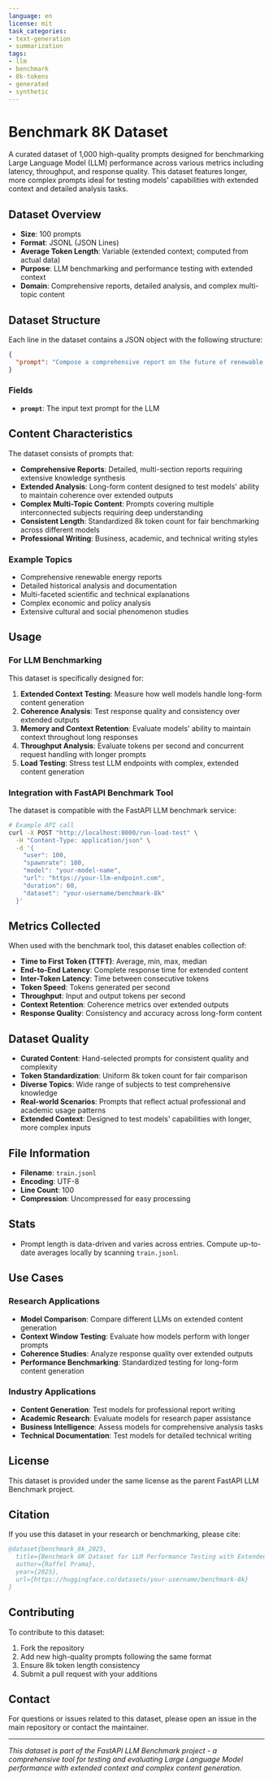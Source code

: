 ```yaml
---
language: en
license: mit
task_categories:
- text-generation
- summarization
tags:
- llm
- benchmark
- 8k-tokens
- generated
- synthetic
---
```


# Benchmark 8K Dataset

A curated dataset of 1,000 high-quality prompts designed for benchmarking Large Language Model (LLM) performance across various metrics including latency, throughput, and response quality. This dataset features longer, more complex prompts ideal for testing models' capabilities with extended context and detailed analysis tasks.

## Dataset Overview

- **Size**: 100 prompts
- **Format**: JSONL (JSON Lines)
- **Average Token Length**: Variable (extended context; computed from actual data)
- **Purpose**: LLM benchmarking and performance testing with extended context
- **Domain**: Comprehensive reports, detailed analysis, and complex multi-topic content

## Dataset Structure

Each line in the dataset contains a JSON object with the following structure:

```json
{
  "prompt": "Compose a comprehensive report on the future of renewable energy..."
}
```

### Fields

- **`prompt`**: The input text prompt for the LLM

## Content Characteristics

The dataset consists of prompts that:

- **Comprehensive Reports**: Detailed, multi-section reports requiring extensive knowledge synthesis
- **Extended Analysis**: Long-form content designed to test models' ability to maintain coherence over extended outputs
- **Complex Multi-Topic Content**: Prompts covering multiple interconnected subjects requiring deep understanding
- **Consistent Length**: Standardized 8k token count for fair benchmarking across different models
- **Professional Writing**: Business, academic, and technical writing styles

### Example Topics

- Comprehensive renewable energy reports
- Detailed historical analysis and documentation
- Multi-faceted scientific and technical explanations
- Complex economic and policy analysis
- Extensive cultural and social phenomenon studies

## Usage

### For LLM Benchmarking

This dataset is specifically designed for:

1. **Extended Context Testing**: Measure how well models handle long-form content generation
2. **Coherence Analysis**: Test response quality and consistency over extended outputs
3. **Memory and Context Retention**: Evaluate models' ability to maintain context throughout long responses
4. **Throughput Analysis**: Evaluate tokens per second and concurrent request handling with longer prompts
5. **Load Testing**: Stress test LLM endpoints with complex, extended content generation

### Integration with FastAPI Benchmark Tool

The dataset is compatible with the FastAPI LLM benchmark service:

```bash
# Example API call
curl -X POST "http://localhost:8000/run-load-test" \
  -H "Content-Type: application/json" \
  -d '{
    "user": 100,
    "spawnrate": 100,
    "model": "your-model-name",
    "url": "https://your-llm-endpoint.com",
    "duration": 60,
    "dataset": "your-username/benchmark-8k"
  }'
```

## Metrics Collected

When used with the benchmark tool, this dataset enables collection of:

- **Time to First Token (TTFT)**: Average, min, max, median
- **End-to-End Latency**: Complete response time for extended content
- **Inter-Token Latency**: Time between consecutive tokens
- **Token Speed**: Tokens generated per second
- **Throughput**: Input and output tokens per second
- **Context Retention**: Coherence metrics over extended outputs
- **Response Quality**: Consistency and accuracy across long-form content

## Dataset Quality

- **Curated Content**: Hand-selected prompts for consistent quality and complexity
- **Token Standardization**: Uniform 8k token count for fair comparison
- **Diverse Topics**: Wide range of subjects to test comprehensive knowledge
- **Real-world Scenarios**: Prompts that reflect actual professional and academic usage patterns
- **Extended Context**: Designed to test models' capabilities with longer, more complex inputs

## File Information

- **Filename**: `train.jsonl`
- **Encoding**: UTF-8
- **Line Count**: 100
- **Compression**: Uncompressed for easy processing

## Stats

- Prompt length is data-driven and varies across entries. Compute up-to-date averages locally by scanning `train.jsonl`.

## Use Cases

### Research Applications

- **Model Comparison**: Compare different LLMs on extended content generation
- **Context Window Testing**: Evaluate how models perform with longer prompts
- **Coherence Studies**: Analyze response quality over extended outputs
- **Performance Benchmarking**: Standardized testing for long-form content generation

### Industry Applications

- **Content Generation**: Test models for professional report writing
- **Academic Research**: Evaluate models for research paper assistance
- **Business Intelligence**: Assess models for comprehensive analysis tasks
- **Technical Documentation**: Test models for detailed technical writing

## License

This dataset is provided under the same license as the parent FastAPI LLM Benchmark project.

## Citation

If you use this dataset in your research or benchmarking, please cite:

```bibtex
@dataset{benchmark_8k_2025,
  title={Benchmark 8K Dataset for LLM Performance Testing with Extended Context},
  author={Raffel Prama},
  year={2025},
  url={https://huggingface.co/datasets/your-username/benchmark-8k}
}
```

## Contributing

To contribute to this dataset:

1. Fork the repository
2. Add new high-quality prompts following the same format
3. Ensure 8k token length consistency
4. Submit a pull request with your additions

## Contact

For questions or issues related to this dataset, please open an issue in the main repository or contact the maintainer.

---

*This dataset is part of the FastAPI LLM Benchmark project - a comprehensive tool for testing and evaluating Large Language Model performance with extended context and complex content generation.*